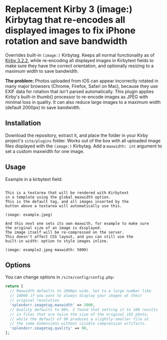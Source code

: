 # Replacement Kirby 3 (image:) Kirbytag that re-encodes all displayed images to fix iPhone rotation and save bandwidth

Overrides built-in `(image:)` Kirbytag. Keeps all normal functionality as of [Kirby 3.2.2](https://github.com/getkirby/kirby/blob/3.2.2/config/tags.php#L79-L144), while re-encoding all displayed images in Kirbytext fields to make sure they have the correct orientation, and optionally resizing to a maximum width to save bandwidth.

**The problem:** Photos uploaded from iOS can appear incorrectly rotated in many major browsers (Chrome, Firefox, Safari on Mac), because they use EXIF data for rotation that isn't parsed automatically. This plugin applies Kirby's built-in thumb() processor to re-encode images as JPEG with minimal loss in quality. It can also reduce large images to a maximum width (default 2000px) to save bandwidth.

## Installation

Download the repository, extract it, and place the folder in your Kirby project's `site/plugins` folder. Works out of the box with all uploaded image files displayed with the `(image:)` Kirbytag. Add a `maxwidth: int` argument to set a custom maxwidth for one image.

## Usage

Example in a kirbytext field:

```

This is a textarea that will be rendered with Kirbytext 
in a template using the global maxwidth option. 
This is the default tag, and all images inserted by the 
button above a textarea will automatically use this.

(image: example.jpeg)

And this next one sets its own maxwith, for example to make sure 
the original size of an image is displayed. 
The image itself will be re-compressed on the server.
This doesn't affect CSS layout, and you can still use the
built-in width: option to style images inline.

(image: example2.jpeg maxwidth: 5000)

```

## Options

You can change options in `/site/config/config.php`:
```php
return [
  // Maxwidth defaults to 2000px wide. Set to a large number like 
  // 10000 if you want to always display your images at their 
  // original resolution
  'splendorr.imagetag.maxwidth' => 2000,
  // Quality defaults to 90%. I found that setting it to 100 results 
  // in files that are twice the size of the original iOS photo, 
  // while the default of 90 produces a slightly-smaller file at 
  // the same dimensions without visible compression artifacts.
  'splendorr.imagetag.quality' => 90,
];
```

